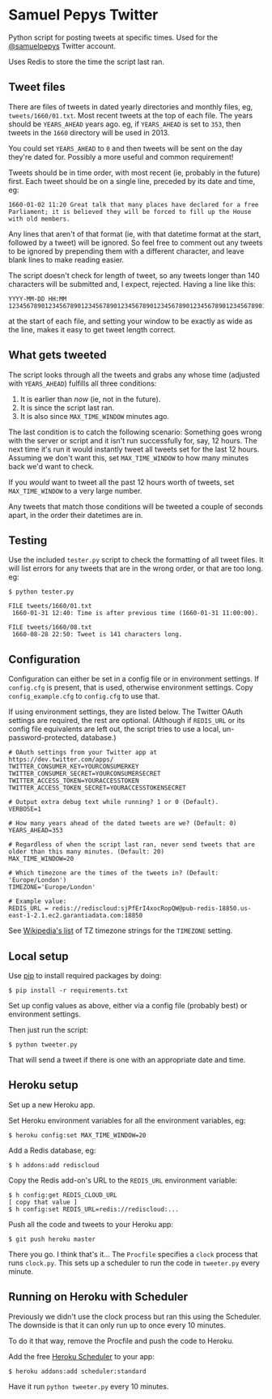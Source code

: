 # Samuel Pepys Twitter

Python script for posting tweets at specific times. Used for the [@samuelpepys](http://twitter.com/samuelpepys) Twitter account.

Uses Redis to store the time the script last ran.


## Tweet files

There are files of tweets in dated yearly directories and monthly files, eg, `tweets/1660/01.txt`. Most recent tweets at the top of each file. The years should be `YEARS_AHEAD` years ago. eg, if `YEARS_AHEAD` is set to `353`, then tweets in the `1660` directory will be used in 2013.

You could set `YEARS_AHEAD` to `0` and then tweets will be sent on the day they're dated for. Possibly a more useful and common requirement!

Tweets should be in time order, with most recent (ie, probably in the future) first. Each tweet should be on a single line, preceded by its date and time, eg:

    1660-01-02 11:20 Great talk that many places have declared for a free Parliament; it is believed they will be forced to fill up the House with old members. 

Any lines that aren't of that format (ie, with that datetime format at the start, followed by a tweet) will be ignored. So feel free to comment out any tweets to be ignored by prepending them with a different character, and leave blank lines to make reading easier.

The script doesn't check for length of tweet, so any tweets longer than 140 characters will be submitted and, I expect, rejected. Having a line like this:

    YYYY-MM-DD HH:MM 12345678901234567890123456789012345678901234567890123456789012345678901234567890123456789012345678901234567890123456789012345678901234567890

at the start of each file, and setting your window to be exactly as wide as the line, makes it easy to get tweet length correct.


## What gets tweeted

The script looks through all the tweets and grabs any whose time (adjusted with `YEARS_AHEAD`) fulfills all three conditions:

1. It is earlier than *now* (ie, not in the future).
2. It is since the script last ran.
3. It is also since `MAX_TIME_WINDOW` minutes ago.

The last condition is to catch the following scenario: Something goes wrong with the server or script and it isn't run successfully for, say, 12 hours. The next time it's run it would instantly tweet all tweets set for the last 12 hours. Assuming we don't want this, set `MAX_TIME_WINDOW` to how many minutes back we'd want to check.

If you *would* want to tweet all the past 12 hours worth of tweets, set `MAX_TIME_WINDOW` to a very large number.

Any tweets that match those conditions will be tweeted a couple of seconds apart, in the order their datetimes are in.


## Testing

Use the included `tester.py` script to check the formatting of all tweet files. It will list errors for any tweets that are in the wrong order, or that are too long. eg:

	$ python tester.py

	FILE tweets/1660/01.txt
	 1660-01-31 12:40: Time is after previous time (1660-01-31 11:00:00).

	FILE tweets/1660/08.txt
	 1660-08-28 22:50: Tweet is 141 characters long.


## Configuration 

Configuration can either be set in a config file or in environment settings. If `config.cfg` is present, that is used, otherwise environment settings. Copy `config_example.cfg` to `config.cfg` to use that.

If using environment settings, they are listed below. The Twitter OAuth settings are required, the rest are optional. (Although if `REDIS_URL` or its config file equivalents are left out, the script tries to use a local, un-password-protected, database.)

    # OAuth settings from your Twitter app at https://dev.twitter.com/apps/
    TWITTER_CONSUMER_KEY=YOURCONSUMERKEY
    TWITTER_CONSUMER_SECRET=YOURCONSUMERSECRET
    TWITTER_ACCESS_TOKEN=YOURACCESSTOKEN
    TWITTER_ACCESS_TOKEN_SECRET=YOURACCESSTOKENSECRET

    # Output extra debug text while running? 1 or 0 (Default).
    VERBOSE=1

    # How many years ahead of the dated tweets are we? (Default: 0)
    YEARS_AHEAD=353

    # Regardless of when the script last ran, never send tweets that are older than this many minutes. (Default: 20)
    MAX_TIME_WINDOW=20

    # Which timezone are the times of the tweets in? (Default: 'Europe/London')
    TIMEZONE='Europe/London'

	# Example value:
	REDIS_URL = redis://rediscloud:sjPfErI4xocRopQW@pub-redis-18850.us-east-1-2.1.ec2.garantiadata.com:18850

See [Wikipedia's list](http://en.wikipedia.org/wiki/List_of_tz_database_time_zones) of TZ timezone strings for the `TIMEZONE` setting.


## Local setup

Use [pip](http://www.pip-installer.org/) to install required packages by doing:

    $ pip install -r requirements.txt

Set up config values as above, either via a config file (probably best) or environment settings.

Then just run the script:

    $ python tweeter.py

That will send a tweet if there is one with an appropriate date and time.


## Heroku setup

Set up a new Heroku app.

Set Heroku environment variables for all the environment variables, eg:

    $ heroku config:set MAX_TIME_WINDOW=20

Add a Redis database, eg:

	$ h addons:add rediscloud

Copy the Redis add-on's URL to the `REDIS_URL` environment variable:

	$ h config:get REDIS_CLOUD_URL
	[ copy that value ]
	$ h config:set REDIS_URL=redis://rediscloud:...

Push all the code  and tweets to your Heroku app:

    $ git push heroku master

There you go. I think that's it... The `Procfile` specifies a `clock` process
that runs `clock.py`. This sets up a scheduler to run the code in `tweeter.py`
every minute.


## Running on Heroku with Scheduler

Previously we didn't use the clock process but ran this using the Scheduler. The downside is that it can only run up to once every 10 minutes. 

To do it that way, remove the Procfile and push the code to Heroku.

Add the free [Heroku Scheduler](https://addons.heroku.com/scheduler) to your app:

    $ heroku addons:add scheduler:standard

Have it run `python tweeter.py` every 10 minutes.


